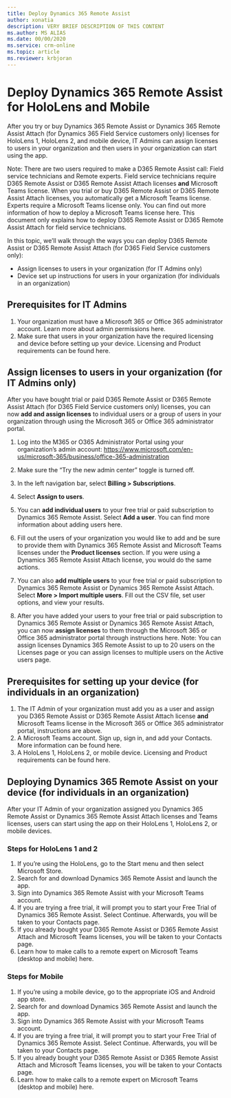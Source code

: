 ```yaml
---
title: Deploy Dynamics 365 Remote Assist
author: xonatia
description: VERY BRIEF DESCRIPTION OF THIS CONTENT
ms.author: MS ALIAS
ms.date: 00/00/2020
ms.service: crm-online
ms.topic: article
ms.reviewer: krbjoran
---
```

# Deploy Dynamics 365 Remote Assist for HoloLens and Mobile 

After you try or buy Dynamics 365 Remote Assist or Dynamics 365 Remote Assist Attach (for Dynamics 365 Field Service customers only) licenses for HoloLens 1, HoloLens 2, and mobile device, IT Admins can assign licenses to users in your organization and then users in your organization can start using the app.

Note: There are two users required to make a D365 Remote Assist call: Field service technicians and Remote experts. Field service technicians require D365 Remote Assist or D365 Remote Assist Attach licenses **and** Microsoft Teams license. When you trial or buy D365 Remote Assist or D365 Remote Assist Attach licenses, you automatically get a Microsoft Teams license. Experts require a Microsoft Teams license only. You can find out more information of how to deploy a Microsoft Teams license here. This document only explains how to deploy D365 Remote Assist or D365 Remote Assist Attach for field service technicians. 

In this topic, we’ll walk through the ways you can deploy D365 Remote Assist or D365 Remote Assist Attach (for D365 Field Service customers only): 
-	Assign licenses to users in your organization (for IT Admins only)
-	Device set up instructions for users in your organization (for individuals in an organization) 

## Prerequisites for IT Admins 
1. Your organization must have a Microsoft 365 or Office 365 administrator account. Learn more about admin permissions here. 
2. Make sure that users in your organization have the required licensing and device before setting up your device. Licensing and Product requirements can be found here.

## Assign licenses to users in your organization (for IT Admins only)

After you have bought trial or paid D365 Remote Assist or D365 Remote Assist Attach (for D365 Field Service customers only) licenses, you can now **add and assign licenses** to individual users or a group of users in your organization through using the Microsoft 365 or Office 365 administrator portal. 

1.	Log into the M365 or O365 Administrator Portal using your organization’s admin account: https://www.microsoft.com/en-us/microsoft-365/business/office-365-administration
 
2.	Make sure the “Try the new admin center” toggle is turned off.
  
3.	In the left navigation bar, select **Billing > Subscriptions**. 
 
4.	Select **Assign to users**. 
 
5.	You can **add individual users** to your free trial or paid subscription to Dynamics 365 Remote Assist. Select **Add a user**. You can find more information about adding users here.
 
6.	Fill out the users of your organization you would like to add and be sure to provide them with Dynamics 365 Remote Assist and Microsoft Teams licenses under the **Product licenses** section. If you were using a Dynamics 365 Remote Assist Attach license, you would do the same actions. 
 
7.	You can also **add multiple users** to your free trial or paid subscription to Dynamics 365 Remote Assist or Dynamics 365 Remote Assist Attach. Select **More > Import multiple users**. Fill out the CSV file, set user options, and view your results. 
 
8.	After you have added your users to your free trial or paid subscription to Dynamics 365 Remote Assist or Dynamics 365 Remote Assist Attach, you can now **assign licenses** to them through the Microsoft 365 or Office 365 administrator portal through instructions here. Note: You can assign licenses Dynamics 365 Remote Assist to up to 20 users on the Licenses page or you can assign licenses to multiple users on the Active users page. 

## Prerequisites for setting up your device (for individuals in an organization)
1. The IT Admin of your organization must add you as a user and assign you D365 Remote Assist or D365 Remote Assist Attach license **and** Microsoft Teams license in the Microsoft 365 or Office 365 administrator portal, instructions are above. 
2. A Microsoft Teams account. Sign up, sign in, and add your Contacts. More information can be found here. 
3. A HoloLens 1, HoloLens 2, or mobile device. Licensing and Product requirements can be found here.

## Deploying Dynamics 365 Remote Assist on your device (for individuals in an organization)

After your IT Admin of your organization assigned you Dynamics 365 Remote Assist or Dynamics 365 Remote Assist Attach licenses and Teams licenses, users can start using the app on their HoloLens 1, HoloLens 2, or mobile devices. 

### Steps for HoloLens 1 and 2
1.	If you’re using the HoloLens, go to the Start menu and then select Microsoft Store. 
2.	Search for and download Dynamics 365 Remote Assist and launch the app.
3.	Sign into Dynamics 365 Remote Assist with your Microsoft Teams account. 
4.	If you are trying a free trial, it will prompt you to start your Free Trial of Dynamics 365 Remote Assist. Select Continue. Afterwards, you will be taken to your Contacts page.  
5.	If you already bought your D365 Remote Assist or D365 Remote Assist Attach and Microsoft Teams licenses, you will be taken to your Contacts page.  
6.	Learn how to make calls to a remote expert on Microsoft Teams (desktop and mobile) here. 

### Steps for Mobile
1.	If you’re using a mobile device, go to the appropriate iOS and Android app store.
2.	Search for and download Dynamics 365 Remote Assist and launch the app.
3.	Sign into Dynamics 365 Remote Assist with your Microsoft Teams account. 
4.	If you are trying a free trial, it will prompt you to start your Free Trial of Dynamics 365 Remote Assist. Select Continue. Afterwards, you will be taken to your Contacts page.  
5.	If you already bought your D365 Remote Assist or D365 Remote Assist Attach and Microsoft Teams licenses, you will be taken to your Contacts page.  
6.	Learn how to make calls to a remote expert on Microsoft Teams (desktop and mobile) here. 
